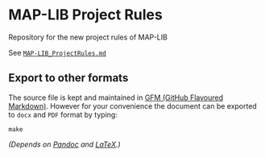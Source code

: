 # MAP-LIB Project Rules #

Repository for the new project rules of MAP-LIB

See [`MAP-LIB_ProjectRules.md`](MAP-LIB_ProjectRules.md)

## Export to other formats ##

The source file is kept and maintained in [GFM (GitHub Flavoured Markdown)](https://github.github.com/gfm/).
However for your convenience the document can be exported to `docx` and `PDF` format by typing:

    make

*(Depends on [Pandoc](http://pandoc.org/) and [LaTeX](https://www.latex-project.org/).)*
